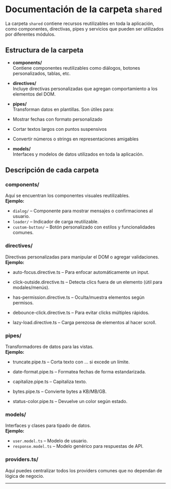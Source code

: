 # Documentación de la carpeta `shared`

La carpeta `shared` contiene recursos reutilizables en toda la aplicación, como componentes, directivas, pipes y servicios que pueden ser utilizados por diferentes módulos.

## Estructura de la carpeta

- **components/**  
  Contiene componentes reutilizables como diálogos, botones personalizados, tablas, etc.

- **directives/**  
  Incluye directivas personalizadas que agregan comportamiento a los elementos del DOM.

- **pipes/**  
 Transforman datos en plantillas. Son útiles para:

- Mostrar fechas con formato personalizado

- Cortar textos largos con puntos suspensivos

- Convertir números o strings en representaciones amigables


- **models/**  
  Interfaces y modelos de datos utilizados en toda la aplicación.

## Descripción de cada carpeta

### components/
Aquí se encuentran los componentes visuales reutilizables.  
**Ejemplo:**  
- `dialog/` – Componente para mostrar mensajes o confirmaciones al usuario.
- `loader/` – Indicador de carga reutilizable.
- `custom-button/` – Botón personalizado con estilos y funcionalidades comunes.

### directives/
Directivas personalizadas para manipular el DOM o agregar validaciones.  
**Ejemplo:**  
- auto-focus.directive.ts – Para enfocar automáticamente un input.

- click-outside.directive.ts – Detecta clics fuera de un elemento (útil para modales/menús).

- has-permission.directive.ts – Oculta/muestra elementos según permisos.

- debounce-click.directive.ts – Para evitar clicks múltiples rápidos.

- lazy-load.directive.ts – Carga perezosa de elementos al hacer scroll.



### pipes/
Transformadores de datos para las vistas.  
**Ejemplo:**  
- truncate.pipe.ts – Corta texto con ... si excede un límite.

- date-format.pipe.ts – Formatea fechas de forma estandarizada.

- capitalize.pipe.ts – Capitaliza texto.

- bytes.pipe.ts – Convierte bytes a KB/MB/GB.

- status-color.pipe.ts – Devuelve un color según estado.


### models/
Interfaces y clases para tipado de datos.  
**Ejemplo:**  
- `user.model.ts` – Modelo de usuario.
- `response.model.ts` – Modelo genérico para respuestas de API.

### providers.ts/

Aquí puedes centralizar todos los providers comunes que no dependan de lógica de negocio.

---


